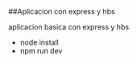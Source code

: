 ##Aplicacion con express y hbs

aplicacion basica con express y hbs


 - node install 
 - npm run dev